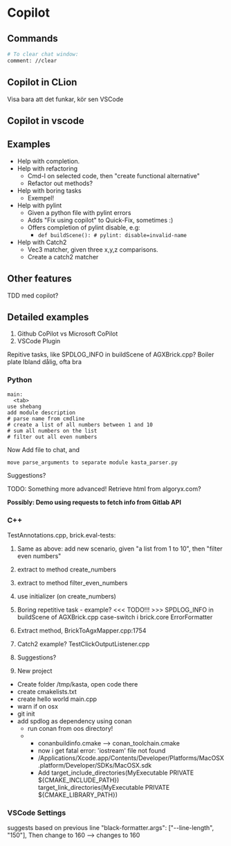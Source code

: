 # Copilot

## Commands
```bash
# To clear chat window:
comment: //clear
```

## Copilot in CLion

Visa bara att det funkar, kör sen VSCode

## Copilot in vscode

## Examples

- Help with completion.
- Help with refactoring
  - Cmd-I on selected code, then "create functional alternative"
  - Refactor out methods?
- Help with boring tasks
  - Exempel!
- Help with pylint
  - Given a python file with pylint errors
  - Adds "Fix using copilot" to Quick-Fix, sometimes :)
  - Offers completion of pylint disable, e.g:
    - `def buildScene(): # pylint: disable=invalid-name`
- Help with Catch2
  - Vec3 matcher, given three x,y,z comparisons.
  - Create a catch2 matcher


## Other features

TDD med copilot?


## Detailed examples

1. Github CoPilot vs Microsoft CoPilot
2. VSCode Plugin

Repitive tasks, like SPDLOG_INFO in buildScene of AGXBrick.cpp?
Boiler plate
Ibland dålig, ofta bra

### Python

```
main:
  <tab>
use shebang
add module description
# parse name from cmdline
# create a list of all numbers between 1 and 10
# sum all numbers on the list
# filter out all even numbers
```

Now Add file to chat, and
```
move parse_arguments to separate module kasta_parser.py
```

Suggestions?

TODO: Something more advanced! Retrieve html from algoryx.com?

**Possibly: Demo using requests to fetch info from Gitlab API**


### C++

TestAnnotations.cpp, brick.eval-tests:

1. Same as above: add new scenario, given "a list from 1 to 10", then "filter even numbers"
2. extract to method create_numbers
3. extract to method filter_even_numbers
4. use initializer (on create_numbers)
2. Boring repetitive task - example? <<< TODO!!! >>>
  SPDLOG_INFO in buildScene of AGXBrick.cpp
  case-switch i brick.core ErrorFormatter
4. Extract method, BrickToAgxMapper.cpp:1754
3. Catch2 example?
  TestClickOutputListener.cpp

4. Suggestions?



5. New project
  - Create folder /tmp/kasta, open code there
  - create cmakelists.txt
  - create hello world main.cpp
  - warn if on osx
  - git init
  - add spdlog as dependency using conan
    - run conan from oos directory!
    -
      - conanbuildinfo.cmake --> conan_toolchain.cmake
      - now i get fatal error: 'iostream' file not found
      - /Applications/Xcode.app/Contents/Developer/Platforms/MacOSX.platform/Developer/SDKs/MacOSX.sdk
      - Add target_include_directories(MyExecutable PRIVATE ${CMAKE_INCLUDE_PATH})
            target_link_directories(MyExecutable PRIVATE ${CMAKE_LIBRARY_PATH})



### VSCode Settings

suggests based on previous line
"black-formatter.args": ["--line-length", "150"],
Then change to 160 --> changes to 160
